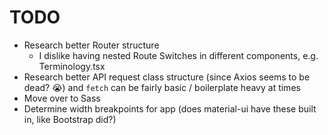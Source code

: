 # TODO

* Research better Router structure
  * I dislike having nested Route Switches in different components, e.g. Terminology.tsx
* Research better API request class structure (since Axios seems to be dead? 😭) and `fetch` can be fairly basic / boilerplate heavy at times
* Move over to Sass
* Determine width breakpoints for app (does material-ui have these built in, like Bootstrap did?)
